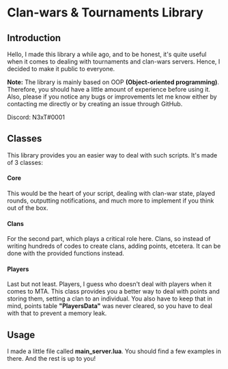 # Clan-wars & Tournaments Library

## Introduction

Hello, I made this library a while ago, and to be honest, it's quite useful when it comes to dealing with tournaments and clan-wars servers. Hence, I decided to make it public to everyone. 

**Note:** The library is mainly based on OOP **(Object-oriented programming)**. Therefore, you should have a little amount of experience before using it. Also, please if you notice any bugs or improvements let me know either by contacting me directly or by creating an issue through GitHub.

Discord: N3xT#0001

## Classes

This library provides you an easier way to deal with such scripts. It's made of 3 classes:

#### Core
This would be the heart of your script, dealing with clan-war state, played rounds, outputting notifications, and much more to implement if you think out of the box.

#### Clans
For the second part, which plays a critical role here. Clans, so instead of writing hundreds of codes to create clans, adding points, etcetera. It can be done with the provided functions instead.

#### Players
Last but not least. Players, I guess who doesn't deal with players when it comes to MTA. This class provides you a better way to deal with points and storing them, setting a clan to an individual. You also have to keep that in mind, points table **"PlayersData"** was never cleared, so you have to deal with that to prevent a memory leak.

## Usage

I made a little file called **main_server.lua**. You should find a few examples in there. And the rest is up to you!
